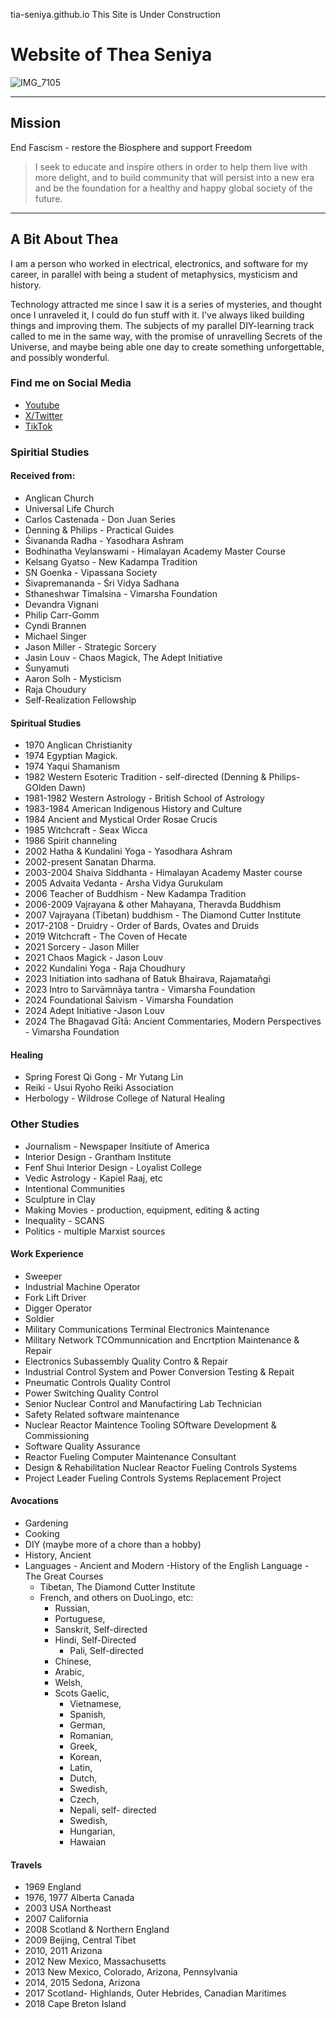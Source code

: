 tia-seniya.github.io
This Site is Under Construction

# Website of Thea Seniya  
![IMG_7105](https://github.com/Tia-Seniya/tia-seniya.github.io/assets/166879066/67d179d2-6d00-4ea2-b1ff-7f0d5b859037)

---- 
## Mission 
End Fascism - restore the Biosphere and support Freedom

>I seek to educate and inspire others in order to help them live with more delight, and to build community that will persist into a new era and be the foundation for a healthy and happy global society of the future. 
--- 

## A Bit About Thea


I am a person who worked in electrical, electronics, and software for my career, in parallel with being a student of metaphysics, mysticism and history.

Technology attracted me since I saw it is a series of mysteries, and thought once I unraveled it, I could do fun stuff with it. I've always liked building things and improving them. The subjects of my parallel DIY-learning track called to me in the same way, with the promise of unravelling Secrets of the Universe, and maybe being able one day to create something unforgettable, and possibly wonderful.

### Find me on Social Media
 - [Youtube](https://www.youtube.com/@xenia_42)
 - [X/Twitter](https://www.x.com/TheaSeniya)
 - [TikTok](https://www.tiktok.com/@tia_seniya)
  
### Spiritial Studies

#### Received from:

 - Anglican Church
 - Universal Life Church
 - Carlos Castenada - Don Juan Series
 - Denning & Philips - Practical Guides
 - Śivananda Radha - Yasodhara Ashram
 - Bodhinatha Veylanswami - Himalayan Academy Master Course
 - Kelsang Gyatso - New Kadampa Tradition
 - SN Goenka - Vipassana Society
 - Śivapremananda - Śri Vidya Sadhana
 - Sthaneshwar Timalsina - Vimarsha Foundation
 - Devandra Vignani
 - Philip Carr-Gomm
 - Cyndi Brannen
 - Michael Singer
 - Jason Miller - Strategic Sorcery
 - Jasin Louv - Chaos Magick, The Adept Initiative
 - Śunyamuti
 - Aaron Solh - Mysticism
 - Raja Choudury
 - Self-Realization Fellowship

#### Spiritual Studies

 - 1970 Anglican Christianity
 - 1974 Egyptian Magick. 
 - 1974 Yaqui Shamanism  
 - 1982 Western Esoteric Tradition - self-directed (Denning & Philips-GOlden Dawn)
 - 1981-1982 Western Astrology - British School of Astrology  
 - 1983-1984 American Indigenous History and Culture
 - 1984 Ancient and Mystical Order Rosae Crucis
 - 1985 Witchcraft - Seax Wicca
 - 1986 Spirit channeling
 - 2002 Hatha & Kundalini Yoga - Yasodhara Ashram  
 - 2002-present Sanatan Dharma. 
 - 2003-2004 Shaiva Siddhanta - Himalayan Academy Master course
 - 2005 Advaita Vedanta - Arsha Vidya Gurukulam
 - 2006 Teacher of Buddhism - New Kadampa Tradition  
 - 2006-2009 Vajrayana & other Mahayana, Theravda Buddhism
 - 2007 Vajrayana (Tibetan) buddhism - The Diamond Cutter Institute
 - 2017-2108 - Druidry - Order of Bards, Ovates and Druids
 - 2019 Witchcraft - The Coven of Hecate
 - 2021 Sorcery - Jason Miller
 - 2021 Chaos Magick - Jason Louv
 - 2022 Kundalini Yoga - Raja Choudhury
 - 2023 Initiation into sadhana of Batuk Bhairava, Rajamatañgi
 - 2023 Intro to Sarvāmnāya tantra - Vimarsha Foundation
 - 2024 Foundational Śaivism - Vimarsha Foundation
 - 2024 Adept Initiative -Jason Louv
 - 2024 The Bhagavad Gītā: Ancient Commentaries, Modern Perspectives - Vimarsha Foundation

#### Healing
 - Spring Forest Qi Gong - Mr Yutang Lin
 - Reiki - Usui Ryoho Reiki Association
 - Herbology - Wildrose College of Natural Healing

### Other Studies

 - Journalism - Newspaper Insitiute of America
 - Interior Design - Grantham Institute
 - Fenf Shui Interior Design - Loyalist College
 - Vedic Astrology - Kapiel Raaj, etc
 - Intentional Communities
 - Sculpture in Clay
 - Making Movies - production, equipment, editing & acting
 - Inequality - SCANS
 - Politics - multiple Marxist sources

#### Work Experience

 - Sweeper
 - Industrial Machine Operator
 - Fork Lift Driver
 - Digger Operator
 - Soldier
 - Military Communications Terminal Electronics Maintenance
 - Military Network TCOmmunnication and Encrtption Maintenance & Repair
 - Electronics Subassembly Quality Contro & Repair
 - Industrial Control System and Power Conversion Testing & Repait
 - Pneumatic Controls Quality Control
 - Power Switching Quality Control
 - Senior Nuclear Control and Manufactiring Lab Technician
 - Safety Related software maintenance
 - Nuclear Reactor Maintence Tooling SOftware Development & Commissioning
 - Software Quality Assurance
 - Reactor Fueling Computer Maintenance Consultant
 - Design & Rehabilitation Nuclear Reactor Fueling Controls Systems
 - Project Leader Fueling Controls Systems Replacement Project

#### Avocations

 - Gardening
 - Cooking
 - DIY (maybe more of a chore than a hobby)
 - History, Ancient
 - Languages - Ancient and Modern
     -History of the English Language - The Great Courses
    - Tibetan, The Diamond Cutter Institute
    - French, and others on DuoLingo, etc:
	   - Russian, 
	   - Portuguese,
	   - Sanskrit, Self-directed
	   - Hindi, Self-Directed
           - Pali, Self-directed
	   - Chinese, 
	   - Arabic, 
	   - Welsh, 
	   - Scots Gaelic,
           - Vietnamese, 
		   - Spanish, 
		   - German, 
		   - Romanian, 
		   - Greek, 
		   - Korean, 
		   - Latin, 
		   - Dutch, 
		   - Swedish, 
		   - Czech, 
		   - Nepali, self- directed
		   - Swedish, 
		   - Hungarian, 
		   - Hawaian
       
#### Travels

 - 1969 England
 - 1976, 1977 Alberta Canada
 - 2003 USA Northeast
 - 2007 California
 - 2008 Scotland & Northern England 
 - 2009 Beijing, Central Tibet
 - 2010, 2011 Arizona
 - 2012 New Mexico, Massachusetts
 - 2013 New Mexico, Colorado, Arizona, Pennsylvania
 - 2014, 2015 Sedona, Arizona
 - 2017 Scotland- Highlands, Outer Hebrides, Canadian Maritimes
 - 2018 Cape Breton Island



